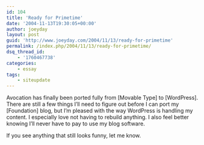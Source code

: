 ```yaml
---
id: 104
title: 'Ready for Primetime'
date: '2004-11-13T19:30:05+00:00'
author: joeyday
layout: post
guid: 'http://www.joeyday.com/2004/11/13/ready-for-primetime'
permalink: /index.php/2004/11/13/ready-for-primetime/
dsq_thread_id:
    - '1760467738'
categories:
    - essay
tags:
    - siteupdate
---
```


Avocation has finally been ported fully from \[Movable Type\] to \[WordPress\]. There are still a few things I’ll need to figure out before I can port my \[Foundation\] blog, but I’m pleased with the way WordPress is handling my content. I especially love not having to rebuild anything. I also feel better knowing I’ll never have to pay to use my blog software.

If you see anything that still looks funny, let me know.
